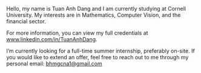 Hello, my name is Tuan Anh Dang and I am currently studying at Cornell University. My interests are in Mathematics, Computer Vision, and the financial sector. 

For more information, you can view my full credentials at www.linkedin.com/in/TuanAnhDang.

I’m currently looking for a full-time summer internship, preferably on-site. If you would like to extend an offer, feel free to reach out to me through my personal email: bhmgcna1@gmail.com

<!---
TwistedFates111/TwistedFates111 is a ✨ special ✨ repository because its `README.md` (this file) appears on your GitHub profile.
You can click the Preview link to take a look at your changes.
--->
